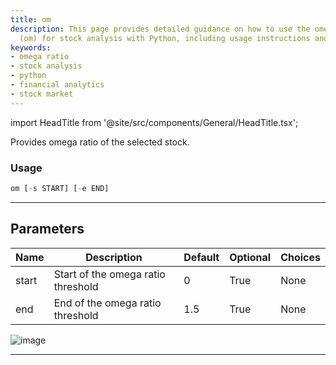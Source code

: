 ```yaml
---
title: om
description: This page provides detailed guidance on how to use the omega ratio function
  (om) for stock analysis with Python, including usage instructions and parameters.
keywords:
- omega ratio
- stock analysis
- python
- financial analytics
- stock market
---
```


import HeadTitle from '@site/src/components/General/HeadTitle.tsx';

<HeadTitle title="om - Qa - Stocks - Reference | OpenBB Terminal Docs" />

Provides omega ratio of the selected stock.

### Usage

```python
om [-s START] [-e END]
```

---

## Parameters

| Name | Description | Default | Optional | Choices |
| ---- | ----------- | ------- | -------- | ------- |
| start | Start of the omega ratio threshold | 0 | True | None |
| end | End of the omega ratio threshold | 1.5 | True | None |

![image](https://user-images.githubusercontent.com/75195383/163530147-557ad48b-c6ec-43d3-8d33-6ad4f02a6cfb.png)

---
